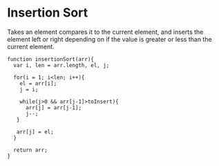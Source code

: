 # Insertion Sort

Takes an element compares it to the current element, and inserts the element left or right depending on if the value is greater or less than the current element.

````
function insertionSort(arr){
  var i, len = arr.length, el, j;

  for(i = 1; i<len; i++){
    el = arr[i];
    j = i;

    while(j>0 && arr[j-1]>toInsert){
      arr[j] = arr[j-1];
      j--;
   }

   arr[j] = el;
  }

  return arr;
}
````
